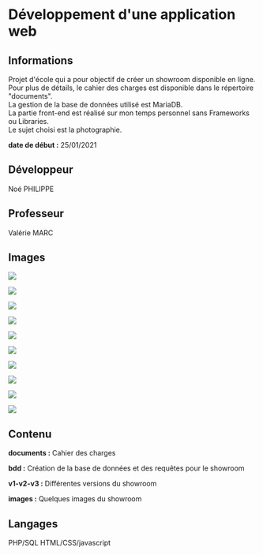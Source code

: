 # Développement d'une application web

## Informations

Projet d'école qui a pour objectif de créer un showroom disponible en ligne. Pour plus de détails, le cahier des charges est disponible dans le répertoire "documents".  
La gestion de la base de données utilisé est MariaDB.  
La partie front-end est réalisé sur mon temps personnel sans Frameworks ou Libraries.  
Le sujet choisi est la photographie.

**date de début :** 25/01/2021

## Développeur

Noé PHILIPPE

## Professeur

Valérie MARC

## Images

![](images/1.png)   

![](images/2.png)

![](images/3.png)

![](images/4.png)

![](images/5.png)

![](images/6.png)

![](images/7.jpg)

![](images/8.jpg)

![](images/9.jpg)

![](images/10.jpg)

## Contenu

**documents :** Cahier des charges

**bdd :** Création de la base de données et des requêtes pour le showroom

**v1-v2-v3 :** Différentes versions du showroom

**images :** Quelques images du showroom

## Langages

PHP/SQL
HTML/CSS/javascript
